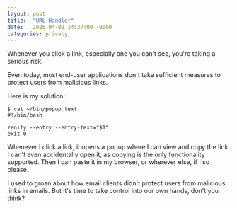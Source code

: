 ```yaml
---
layout: post
title:  "URL Handler"
date:   2025-04-02 14:37:00 -0000
categories: privacy
---
```


Whenever you click a link, especially one you can't see, you're taking a serious risk.

Even today, most end-user applications don't take sufficient measures to protect users from malicious links.

Here is my solution:

```
$ cat ~/bin/popup_text 
#!/bin/bash

zenity --entry --entry-text="$1"
exit 0
```

Whenever I click a link, it opens a popup where I can view and copy the link. I can't even accidentally open it, as copying is the only functionality supported. Then I can paste it in my browser, or wherever else, if I so please.

I used to groan about how email clients didn't protect users from malicious links in emails. But it's time to take control into our own hands, don't you think?
